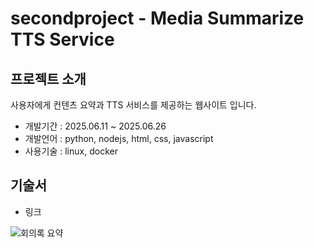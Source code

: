 # secondproject - Media Summarize TTS Service

## 프로젝트 소개
사용자에게 컨텐츠 요약과 TTS 서비스를 제공하는 웹사이트 입니다.
+ 개발기간 : 2025.06.11 ~ 2025.06.26
+ 개발언어 : python, nodejs, html, css, javascript
+ 사용기술 : linux, docker



## 기술서
+ 링크

![회의록 요약](https://github.com/user-attachments/assets/d51c22aa-d44b-49d5-a344-02175115818c)
